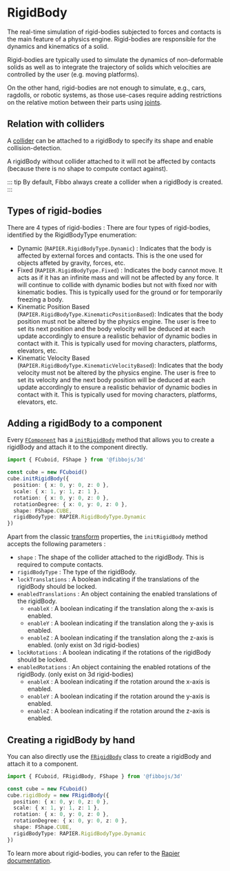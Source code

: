 # RigidBody

The real-time simulation of rigid-bodies subjected to forces and contacts is the main feature of a physics engine. Rigid-bodies are responsible for the dynamics and kinematics of a solid.

Rigid-bodies are typically used to simulate the dynamics of non-deformable solids as well as to integrate the trajectory of solids which velocities are controlled by the user (e.g. moving platforms).

On the other hand, rigid-bodies are not enough to simulate, e.g., cars, ragdolls, or robotic systems, as those use-cases require adding restrictions on the relative motion between their parts using [joints](/guide/physics/joints).

## Relation with colliders

A [collider](/guide/physics/colliders) can be attached to a rigidBody to specify its shape and enable collision-detection.

A rigidBody without collider attached to it will not be affected by contacts (because there is no shape to compute contact against).

::: tip
By default, Fibbo always create a collider when a rigidBody is created.
:::

## Types of rigid-bodies

There are 4 types of rigid-bodies :
There are four types of rigid-bodies, identified by the RigidBodyType enumeration:

- Dynamic (`RAPIER.RigidBodyType.Dynamic`) : Indicates that the body is affected by external forces and contacts. This is the one used for objects affeted by gravity, forces, etc.
- Fixed (`RAPIER.RigidBodyType.Fixed`) : Indicates the body cannot move. It acts as if it has an infinite mass and will not be affected by any force. It will continue to collide with dynamic bodies but not with fixed nor with kinematic bodies. This is typically used for the ground or for temporarily freezing a body.
- Kinematic Position Based (`RAPIER.RigidBodyType.KinematicPositionBased`): Indicates that the body position must not be altered by the physics engine. The user is free to set its next position and the body velocity will be deduced at each update accordingly to ensure a realistic behavior of dynamic bodies in contact with it. This is typically used for moving characters, platforms, elevators, etc.
- Kinematic Velocity Based (`RAPIER.RigidBodyType.KinematicVelocityBased`): Indicates that the body velocity must not be altered by the physics engine. The user is free to set its velocity and the next body position will be deduced at each update accordingly to ensure a realistic behavior of dynamic bodies in contact with it. This is typically used for moving characters, platforms, elevators, etc.

## Adding a rigidBody to a component

Every [`FComponent`](/api/core/classes/FComponent) has a [`initRigidBody`](/api/3d/classes/FComponent#initrigidbody) method that allows you to create a rigidBody and attach it to the component directly.

```typescript
import { FCuboid, FShape } from '@fibbojs/3d'

const cube = new FCuboid()
cube.initRigidBody({
  position: { x: 0, y: 0, z: 0 },
  scale: { x: 1, y: 1, z: 1 },
  rotation: { x: 0, y: 0, z: 0 },
  rotationDegree: { x: 0, y: 0, z: 0 },
  shape: FShape.CUBE,
  rigidBodyType: RAPIER.RigidBodyType.Dynamic
})
```

Apart from the classic [transform](/guide/core/transforms) properties, the `initRigidBody` method accepts the following parameters :
- `shape` : The shape of the collider attached to the rigidBody. This is required to compute contacts.
- `rigidBodyType` : The type of the rigidBody.
- `lockTranslations` : A boolean indicating if the translations of the rigidBody should be locked.
- `enabledTranslations` : An object containing the enabled translations of the rigidBody.
  - `enableX` : A boolean indicating if the translation along the x-axis is enabled.
  - `enableY` : A boolean indicating if the translation along the y-axis is enabled.
  - `enableZ` : A boolean indicating if the translation along the z-axis is enabled. (only exist on 3d rigid-bodies)
- `lockRotations` : A boolean indicating if the rotations of the rigidBody should be locked.
- `enabledRotations` : An object containing the enabled rotations of the rigidBody. (only exist on 3d rigid-bodies)
  - `enableX` : A boolean indicating if the rotation around the x-axis is enabled.
  - `enableY` : A boolean indicating if the rotation around the y-axis is enabled.
  - `enableZ` : A boolean indicating if the rotation around the z-axis is enabled.

## Creating a rigidBody by hand

You can also directly use the [`FRigidBody`](/api/3d/classes/FRigidBody) class to create a rigidBody and attach it to a component.

```typescript
import { FCuboid, FRigidBody, FShape } from '@fibbojs/3d'

const cube = new FCuboid()
cube.rigidBody = new FRigidBody({
  position: { x: 0, y: 0, z: 0 },
  scale: { x: 1, y: 1, z: 1 },
  rotation: { x: 0, y: 0, z: 0 },
  rotationDegree: { x: 0, y: 0, z: 0 },
  shape: FShape.CUBE,
  rigidBodyType: RAPIER.RigidBodyType.Dynamic
})
```

To learn more about rigid-bodies, you can refer to the [Rapier documentation](https://rapier.rs/docs/user_guides/javascript/rigid_bodies).
